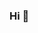 ### Hi 👋

<!--
**luischagas/luischagas** is a ✨ _special_ ✨ repository because its `README.md` (this file) appears on your GitHub profile.

I'm a Luis Chagas, I'm a Software Engineer 👨‍💻 based in Rio de Janeiro, Brazil.

- 🏢 I'm currently working full-time at **Worthix**
- **Hobbies :** Video Game :video_game: | Music :headphones:

<img src="https://github-readme-stats.vercel.app/api?username=UmairJibran&show_icons=false">
